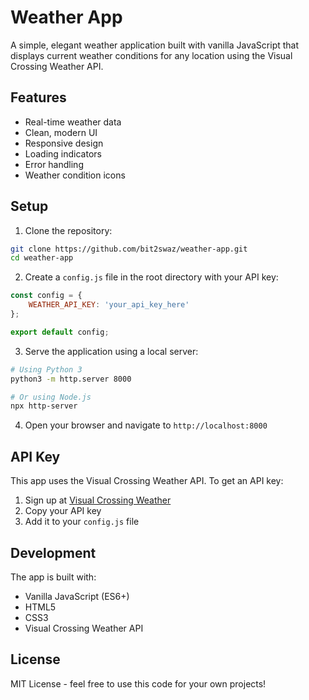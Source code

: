 # Weather App

A simple, elegant weather application built with vanilla JavaScript that displays current weather conditions for any location using the Visual Crossing Weather API.

## Features

- Real-time weather data
- Clean, modern UI
- Responsive design
- Loading indicators
- Error handling
- Weather condition icons

## Setup

1. Clone the repository:
```bash
git clone https://github.com/bit2swaz/weather-app.git
cd weather-app
```

2. Create a `config.js` file in the root directory with your API key:
```javascript
const config = {
    WEATHER_API_KEY: 'your_api_key_here'
};

export default config;
```

3. Serve the application using a local server:
```bash
# Using Python 3
python3 -m http.server 8000

# Or using Node.js
npx http-server
```

4. Open your browser and navigate to `http://localhost:8000`

## API Key

This app uses the Visual Crossing Weather API. To get an API key:
1. Sign up at [Visual Crossing Weather](https://www.visualcrossing.com/weather-api)
2. Copy your API key
3. Add it to your `config.js` file

## Development

The app is built with:
- Vanilla JavaScript (ES6+)
- HTML5
- CSS3
- Visual Crossing Weather API

## License

MIT License - feel free to use this code for your own projects!